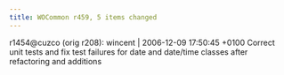 ```yaml
---
title: WOCommon r459, 5 items changed
---
```


r1454@cuzco (orig r208): wincent | 2006-12-09 17:50:45 +0100 Correct unit tests and fix test failures for date and date/time classes after refactoring and additions
